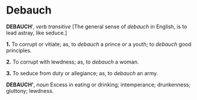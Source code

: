 # Debauch

**DEBAUCH**', _verb transitive_ \[The general sense of _debauch_ in English, is to lead astray, like seduce.\]

**1.** To corrupt or vitiate; as, to _debauch_ a prince or a youth; to _debauch_ good principles.

**2.** To corrupt with lewdness; as, to _debauch_ a woman.

**3.** To seduce from duty or allegiance; as, to _debauch_ an army.

**DEBAUCH'**, _noun_ Excess in eating or drinking; intemperance; drunkenness; gluttony; lewdness.